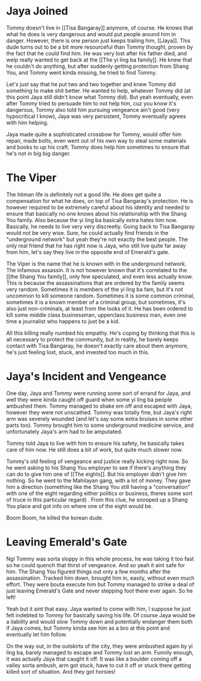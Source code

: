 # Jaya Joined

Tommy doesn't live in [[Tisa Bangaray]] anymore, of course. He knows that what he does is very dangerous and would put people around him in danger. However, there is one person just keeps trailing him, [[Jaya]]. This dude turns out to be a bit more resourceful than Tommy thought, proven by the fact that he could find him. He was very lost after his father died, and welp really wanted to get back at the [[The yi ling ba family]]. He knew that he couldn't do anything, but after suddenly getting protection from Shang You, and Tommy went kinda missing, he tried to find Tommy.

Let's just say that he put two and two together and knew Tommy did something to make shit better. He wanted to help, whatever Tommy did (at this point Jaya still didn't know what Tommy did). But yeah eventually, even after Tommy tried to persuade him to not help him, cuz you know it's dangerous, Tommy also told him pursuing vengeance ain't good (very hypocritical I know), Jaya was very persistent, Tommy eventually agrees with him helping.

Jaya made quite a sophisticated crossbow for Tommy, would offer him repair, made bolts, even went out of his own way to steal some materials and books to up his craft. Tommy does help him sometimes to ensure that he's not in big big danger.

# The Viper

The hitman life is definitely not a good life. He does get quite a compensation for what he does, on top of Tisa Bangaray's protection. He is however required to be extremely careful about his identity and needed to ensure that basically no one knows about his relationship with the Shang You family. Also because the yi ling ba basically extra hates him now. Basically, he needs to live very very discreetly. Going back to Tisa Bangaray would not be very wise. Sure, he could actually find friends in the "underground network" but yeah they're not exactly the best people. The only real friend that he has right now is Jaya, who still live quite far away from him, let's say they live in the opposite end of Emerald's gate.

The Viper is the name that he is known with in the underground network. The infamous assassin. It is not however known that it's correlated to the [[the Shang You family]], only few speculated, and even less actually know. This is because the assassinations that are ordered by the family seems very random. Sometimes it is members of the yi ling ba fam, but it's not uncommon to kill someone random. Sometimes it is some common criminal, sometimes it is a known member of a criminal group, but sometimes, it's also just non-criminals, at least from the looks of it. He has been ordered to kill some middle class businessman, upperclass business man, even one time a journalist who happens to just be a kid.

All this killing really numbed his empathy. He's coping by thinking that this is all necessary to protect the community, but in reality, he barely keeps contact with Tisa Bangaray, he doesn't exactly care about them anymore, he's just feeling lost, stuck, and invested too much in this. 

# Jaya's Incident and Vengeance

One day, Jaya and Tommy were running some sort of errand for Jaya, and well they were kinda caught off guard when some yi ling ba people ambushed them. Tommy managed to shake em off and escaped with Jaya, however they were not unscathed. Tommy was totally fine, but Jaya's right arm was severely wounded (and let's say some extra bruises in some other parts too). Tommy brought him to some underground medicine service, and unfortunately Jaya's arm had to be amputated.

Tommy told Jaya to live with him to ensure his safety, he basically takes care of him now. He still does a bit of work, but quite much slower now.

Tommy's old feeling of vengeance and justice really kicking right now. So he went asking to his Shang You employer to see if there's anything they can do to give him one of [[The eights]]. But his employer didn't give him nothing. So he went to the Mahilayan gang, with a lot of money. They gave him a direction (something like the Shang You still having a "conversation" with one of the eight regarding either politics or business, theres some sort of truce in this particular regard) . From this clue, he snooped up a Shang You place and got info on where one of the eight would be.

Boom Boom, he killed the korean dude.

# Leaving Emerald's Gate

Ngl Tommy was sorta sloppy in this whole process, he was taking it too fast so he could quench that thirst of vengeance. And so yeah it aint safe for him. The Shang You figured things out only a few months after the assassination. Tracked him down, brought him in, easily, without even much effort. They were bouta execute him but Tommy managed to strike a deal of just leaving Emerald's Gate and never stepping foot there ever again. So he left!

Yeah but it aint that easy. Jaya wanted to come with him, I suppose he just felt indebted to Tommy for basically saving his life. Of course Jaya would be a liability and would slow Tommy down and potentially endanger them both if Jaya comes, but Tommy kinda see him as a bro at this point and eventually let him follow.

On the way out, in the outskirts of the city, they were ambushed again by yi ling ba, barely managed to escape and Tommy lost an arm. Funnily enough, it was actually Jaya that caught it off. It was like a boulder coming off a valley sorta ambush, arm got stuck, have to cut it off or stuck there getting killed sort of situation. And they got horsies!
